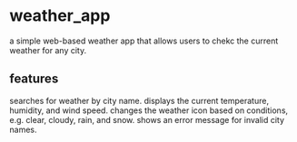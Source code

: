 # weather_app

a simple web-based weather app that allows users to chekc the current weather for any city. 

## features

searches for weather by city name.
displays the current temperature, humidity, and wind speed. 
changes the weather icon based on conditions, e.g. clear, cloudy, rain, and snow. 
shows an error message for invalid city names.
